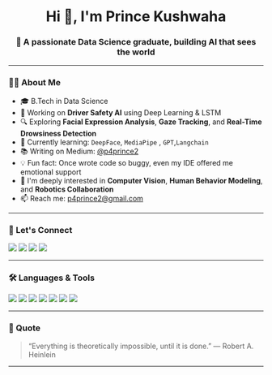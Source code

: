 <h1 align="center">Hi 👋, I'm Prince Kushwaha</h1>
<h3 align="center">🚀 A passionate Data Science graduate, building AI that sees the world</h3>



---

### 👨‍💻 About Me

- 🎓 B.Tech in Data Science  
- 🤖 Working on **Driver Safety AI** using Deep Learning & LSTM  
- 🔍 Exploring **Facial Expression Analysis**, **Gaze Tracking**, and **Real-Time Drowsiness Detection**  
- 🧠 Currently learning: `DeepFace`, `MediaPipe` , `GPT`,`Langchain`
- 📚 Writing on Medium: [@p4prince2](https://medium.com/@p4prince2)  
- 💡 Fun fact: Once wrote code so buggy, even my IDE offered me emotional support  
- 👀 I'm deeply interested in **Computer Vision**, **Human Behavior Modeling**, and **Robotics Collaboration**  
- 📫 Reach me: [p4prince2@gmail.com](mailto:p4prince2@gmail.com)

---

### 📌 Let's Connect

<p align="left">
  <a href="https://www.linkedin.com/in/prince-kushwaha-112b5722a/" target="_blank"><img src="https://img.shields.io/badge/-LinkedIn-0077B5?logo=linkedin&logoColor=white&style=for-the-badge" /></a>
  <a href="https://leetcode.com/u/p4prince/" target="_blank"><img src="https://img.shields.io/badge/-LeetCode-FFA116?logo=leetcode&logoColor=white&style=for-the-badge" /></a>
  <a href="https://medium.com/@p4prince2" target="_blank"><img src="https://img.shields.io/badge/-Medium-12100E?logo=medium&logoColor=white&style=for-the-badge" /></a>
  <a href="mailto:p4prince2@gmail.com" target="_blank"><img src="https://img.shields.io/badge/-Email-D14836?logo=gmail&logoColor=white&style=for-the-badge" /></a>
</p>

---

### 🛠️ Languages & Tools

<p align="left">
  <img src="https://img.shields.io/badge/Python-3776AB?style=for-the-badge&logo=python&logoColor=white"/>
  <img src="https://img.shields.io/badge/PyTorch-EE4C2C?style=for-the-badge&logo=pytorch&logoColor=white"/>
  <img src="https://img.shields.io/badge/OpenCV-27338e?style=for-the-badge&logo=opencv&logoColor=white"/>
  <img src="https://img.shields.io/badge/MediaPipe-FF6F00?style=for-the-badge&logo=mediapipe&logoColor=white"/>
  <img src="https://img.shields.io/badge/ResNet-000000?style=for-the-badge&logoColor=white"/>
  <img src="https://img.shields.io/badge/YOLO-00BCD4?style=for-the-badge&logo=darkreader&logoColor=white"/>
  <img src="https://img.shields.io/badge/TensorFlow-FF6F00?style=for-the-badge&logo=tensorflow&logoColor=white"/>
</p>

---



### 🧠 Quote 

> “Everything is theoretically impossible, until it is done.” — Robert A. Heinlein

---

